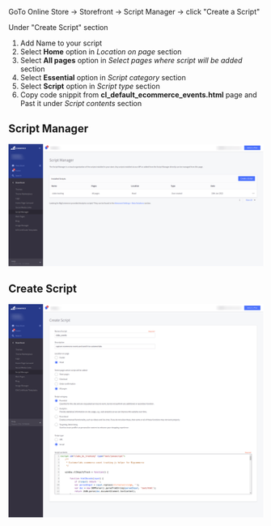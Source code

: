 GoTo Online Store  -> Storefront -> Script Manager -> click "Create a Script"

Under "Create Script" section 
1. Add Name to your script
2. Select **Home** option in *Location on page* section
3. Select **All pages** option in *Select pages where script will be added* section
4. Select **Essential** option in *Script category* section
5. Select **Script** option in *Script type* section
6. Copy code snippit from **cl_default_ecommerce_events.html** page and Past it under *Script contents* section

## Script Manager
![Screenshot](bc_img_script_manager.png)

## Create Script
![Screenshot](bc_img_create_script.png)

